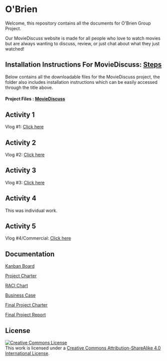 # O'Brien

Welcome, this repository contains all the documents for O'Brien Group Project.

Our MovieDiscuss website is made for all people who love to watch movies but are always wanting to discuss, review, or just chat about what they just watched!

## Installation Instructions For MovieDiscuss: [Steps](https://github.com/khavrks/O-Brien_ENSE374/blob/main/MovieDiscussInstallation/Installation.md)
Below contains all the downloadable files for the MovieDiscuss project, the folder also includes installation instructions which can be easily accessed through the title above.

#### Project Files : [MovieDiscuss](https://github.com/khavrks/O-Brien_ENSE374/tree/main/MovieDiscussInstallation)

<h2>Activity 1</h2>
<p> Vlog #1: <a href='https://www.youtube.com/watch?v=U2Y-dal7ZFc'>Click here</a></p>

<h2>Activity 2</h2>
<p> Vlog #2: <a href='https://youtu.be/htX6bPb1xKI'>Click here</a> </p>

<h2>Activity 3</h2>
<p> Vlog #3: <a href='https://youtu.be/8vpQnDCO9f0'>Click here</a> </p>

<h2>Activity 4</h2>
This was individual work. 

<h2>Activity 5</h2>
<p> Vlog #4/Commercial: <a href='https://youtu.be/tWxk-qdTSFs'>Click here</a> </p>

## Documentation

[Kanban Board](https://github.com/users/khavrks/projects/2)

[Project Charter](https://github.com/khavrks/O-Brien_ENSE374/blob/main/documentation/pdf/OBrien_Project_Charter.pdf)

[RACI Chart](https://github.com/khavrks/O-Brien_ENSE374/blob/main/documentation/pdf/OBrien_RACI_Chart.pdf)

[Business Case](https://github.com/khavrks/O-Brien_ENSE374/blob/main/documentation/pdf/OBrien_Business_Case.pdf)

[Final Project Charter](https://github.com/khavrks/O-Brien_ENSE374/blob/main/documentation/pdf/OBrien_FinalProjectCharter.pdf)

[Final Project Report](https://github.com/khavrks/O-Brien_ENSE374/blob/main/Final%20Report/OBrien_FinalProjectReport.pdf)

<h2>License</h2>
<a href="http://creativecommons.org/licenses/by-sa/4.0/" rel="nofollow"><img alt="Creative Commons License" src="https://camo.githubusercontent.com/0df8fd3e955d97ae69dedfa2568fb2dd4186cd60917ca40aefabb7466d5b46ce/68747470733a2f2f692e6372656174697665636f6d6d6f6e732e6f72672f6c2f62792d73612f342e302f38387833312e706e67" data-canonical-src="https://i.creativecommons.org/l/by-sa/4.0/88x31.png" style="max-width: 100%;"></a> <br/>
This work is licensed under a <a href='https://creativecommons.org/licenses/by-sa/4.0'>Creative Commons Attribution-ShareAlike 4.0 International License</a>.
